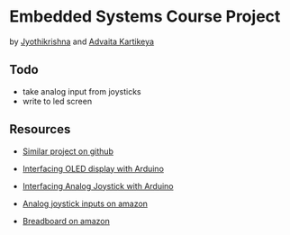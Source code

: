 # Embedded Systems Course Project

by [Jyothikrishna](https://github.com/bhendi-boi) and [Advaita Kartikeya](https://github.com/addukar28)

## Todo

- take analog input from joysticks
- write to led screen

## Resources

- [Similar project on github](https://github.com/eholk/Arduino-Pong/blob/master/pong.ino)

- [Interfacing OLED display with Arduino](https://arduinogetstarted.com/tutorials/arduino-oled)

- [Interfacing Analog Joystick with Arduino](https://arduinogetstarted.com/tutorials/arduino-joystick)
- [Analog joystick inputs on amazon](https://www.amazon.in/Robocraze-Joystick-Module-PS2-Set/dp/B086VZH739/ref=sr_1_1?crid=145H0YY0Z3JL2&keywords=analog+joystick+arduino&qid=1678278830&sprefix=analog+joystick%2Caps%2C358&sr=8-1)
- [Breadboard on amazon](https://www.amazon.in/Generic-Elementz-Solderless-Piecesb-Circuit/dp/B00MC1CCZQ/ref=d_pb_allspark_dp_sims_pao_desktop_session_based_sccl_3_4/262-7575818-7576961?pd_rd_w=NU91w&content-id=amzn1.sym.f9221308-d9c7-4a5c-ac35-a081ae29b064&pf_rd_p=f9221308-d9c7-4a5c-ac35-a081ae29b064&pf_rd_r=ST98S7S7J5KPEXNH7DM8&pd_rd_wg=wT806&pd_rd_r=dcfd5eac-77a9-4945-bb08-3c8609fa9b67&pd_rd_i=B00MC1CCZQ&th=1)
